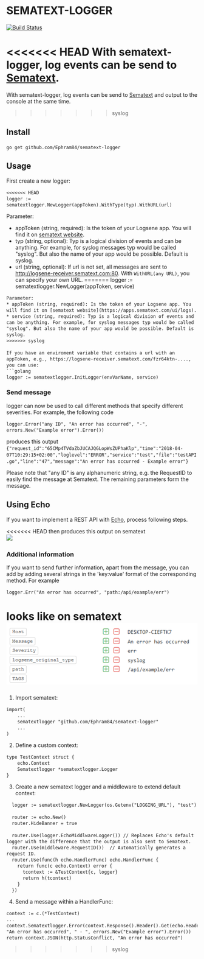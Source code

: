 # SEMATEXT-LOGGER

[![Build Status](https://travis-ci.org/Ephram84/sematext-logger.svg?branch=master)](https://travis-ci.org/Ephram84/sematext-logger)

<<<<<<< HEAD
With sematext-logger, log events can be send to [Sematext](https://sematext.com/).
=======
With sematext-logger, log events can be send to [Sematext](https://sematext.com/) and output to the console at the same time.
>>>>>>> syslog

## Install
<code>go get github.com/Ephram84/sematext-logger</code>

## Usage
First create a new logger:
```golang
<<<<<<< HEAD
logger := sematextlogger.NewLogger(appToken).WithType(typ).WithURL(url)
```
Parameter:
* appToken (string, required): Is the token of your Logsene app. You will find it on [sematext website](https://apps.sematext.com/ui/logs).
* typ (string, optional): Typ is a logical division of events and can be anything. For example, for syslog messages typ would be called "syslog". But also the name of your app would be possible. Default is syslog.
* url (string, optional): If url is not set, all messages are sent to http://logsene-receiver.sematext.com:80. With <code>WithURL(any URL)</code>, you can specify your own URL.
=======
logger := sematextlogger.NewLogger(appToken, service)
```
Parameter:
* appToken (string, required): Is the token of your Logsene app. You will find it on [sematext website](https://apps.sematext.com/ui/logs).
* service (string, required): Typ is a logical division of events and can be anything. For example, for syslog messages typ would be called "syslog". But also the name of your app would be possible. Default is syslog.
>>>>>>> syslog

If you have an enviroment variable that contains a url with an appToken, e.g., https://logsene-receiver.sematext.com/fzr64ktn-...., you can use:
```golang
logger := sematextlogger.InitLogger(envVarName, service)
```
### Send message
logger can now be used to call different methods that specify different severities.
For example, the following code
```golang
logger.Error("any ID", "An error has occurred", "-", errors.New("Example error").Error())
```
produces this output
```{"request_id":"65CMp4TVdaZbJUCAJQGLopWsZUPhaKlp","time":"2018-04-07T10:29:15+02:00","loglevel":"ERROR","service":"test","file":"testAPI.go","line":"47","message":"An error has occurred - Example error"}```

Please note that "any ID" is any alphanumeric string, e.g. the RequestID to easily find the message at Sematext. The remaining parameters form the message.

## Using Echo
If you want to implement a REST API with [Echo](https://echo.labstack.com/), process following steps.

<<<<<<< HEAD
then produces this output on sematext</br>
![](pictures/Sematext_err.PNG?raw=true)

### Additional information
If you want to send further information, apart from the message, you can add by adding several strings in the 'key:value' format of the corresponding method.
For example
```golang
logger.Err("An error has occurred", "path:/api/example/err")
```
looks like on sematext</br>
![](pictures/Sematext_err2.PNG?raw=true)
=======
1. Import sematext:
```golang
import(
    ...
    sematextlogger "github.com/Ephram84/sematext-logger"
    ...
)
```

2. Define a custom context:
```golang
type TestContext struct {
	echo.Context
	Sematextlogger *sematextlogger.Logger
}
```

3. Create a new sematext logger and a middleware to extend default context:
```golang
  logger := sematextlogger.NewLogger(os.Getenv("LOGGING_URL"), "test")

  router := echo.New()
  router.HideBanner = true

  router.Use(logger.EchoMiddlwareLogger()) // Replaces Echo's default logger with the difference that the output is also sent to Sematext.
  router.Use(middleware.RequestID())  // Automatically generates a request ID.
  router.Use(func(h echo.HandlerFunc) echo.HandlerFunc {
    return func(c echo.Context) error {
      tcontext := &TestContext{c, logger}
      return h(tcontext)
    }
  })
```

4. Send a message within a HandlerFunc:
```golang
context := c.(*TestContext)
...
context.Sematextlogger.Error(context.Response().Header().Get(echo.HeaderXRequestID), "An error has occurred", " - ", errors.New("Example error").Error())
return context.JSON(http.StatusConflict, "An error has occurred")
```
>>>>>>> syslog
